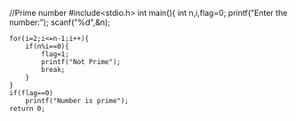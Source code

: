
//Prime number
#include<stdio.h>
int main(){
    int n,i,flag=0;
    printf("Enter the number:");
    scanf("%d",&n);

    for(i=2;i<=n-1;i++){
        if(n%i==0){
            flag=1;
            printf("Not Prime");
            break;
        }
    }
    if(flag==0)
        printf("Number is prime");
    return 0;
